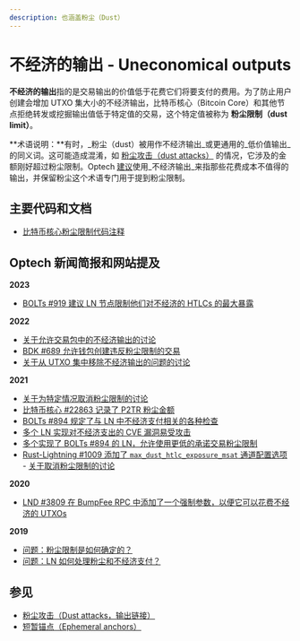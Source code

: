 ```yaml
---
description: 也涵盖粉尘（Dust）
---
```


# 不经济的输出 - Uneconomical outputs

**不经济的输出**指的是交易输出的价值低于花费它们将要支付的费用。为了防止用户创建会增加 UTXO 集大小的不经济输出，比特币核心（Bitcoin Core）和其他节点拒绝转发或挖掘输出值低于特定值的交易，这个特定值被称为 **粉尘限制（dust limit）**。

**术语说明：**有时，_粉尘（dust）被用作不经济输出_或更通用的_低价值输出_的同义词。这可能造成混淆，如 [粉尘攻击（dust attacks）](https://bitcoinops.org/en/topics/output-linking/) 的情况，它涉及的金额刚好超过粉尘限制。Optech [建议](https://github.com/bitcoinops/bitcoinops.github.io/blob/master/STYLE.md)使用_不经济输出_来指那些花费成本不值得的输出，并保留粉尘这个术语专门用于提到粉尘限制。

## 主要代码和文档

* [比特币核心粉尘限制代码注释](https://github.com/bitcoin/bitcoin/blob/439e58c4d8194ca37f70346727d31f52e69592ec/src/policy/policy.cpp#L14)

## Optech 新闻简报和网站提及

**2023**

* [BOLTs #919 建议 LN 节点限制他们对不经济的 HTLCs 的最大暴露](https://bitcoinops.org/en/newsletters/2023/08/23/#bolts-919)

**2022**

* [关于允许交易包中的不经济输出的讨论](https://bitcoinops.org/en/newsletters/2022/10/05/#ephemeral-dust)
* [BDK #689 允许钱包创建违反粉尘限制的交易](https://bitcoinops.org/en/newsletters/2022/09/07/#bdk-689)
* [关于从 UTXO 集中移除不经济输出的问题的讨论](https://bitcoinops.org/en/newsletters/2022/07/27/#does-an-uneconomical-output-need-to-be-kept-in-the-utxo-set)

**2021**

* [关于为特定情况取消粉尘限制的讨论](https://bitcoinops.org/en/newsletters/2021/12/15/#adding-a-special-exception-for-certain-uneconomical-outputs)
* [比特币核心 #22863 记录了 P2TR 粉尘金额](https://bitcoinops.org/en/newsletters/2021/10/20/#bitcoin-core-22863)
* [BOLTs #894 规定了与 LN 中不经济支付相关的各种检查](https://bitcoinops.org/en/newsletters/2021/10/20/#bolts-894)
* [多个 LN 实现对不经济支出的 CVE 漏洞易受攻击](https://bitcoinops.org/en/newsletters/2021/10/13/#ln-spend-to-fees-cve)
* [多个实现了 BOLTs #894 的 LN，允许使用更低的承诺交易粉尘限制](https://bitcoinops.org/en/newsletters/2021/10/06/#eclair-1900)
* [Rust-Lightning #1009 添加了 `max_dust_htlc_exposure_msat` 通道配置选项](https://bitcoinops.org/en/newsletters/2021/08/18/#rust-lightning-1009) - [关于取消粉尘限制的讨论](https://bitcoinops.org/en/newsletters/2021/08/18/#dust-limit-discussion)

**2020**

* [LND #3809 在 BumpFee RPC 中添加了一个强制参数，以便它可以花费不经济的 UTXOs](https://bitcoinops.org/en/newsletters/2020/01/29/#lnd-3809)

**2019**

* [问题：粉尘限制是如何确定的？](https://bitcoinops.org/en/newsletters/2019/04/30/#how-was-the-dust-limit-of-546-satoshis-was-chosen-why-not-550-satoshis)
* [问题：LN 如何处理粉尘和不经济支付？](https://bitcoinops.org/en/newsletters/2019/04/30/#do-htlcs-work-for-micropayments)

## 参见

* [粉尘攻击（Dust attacks，输出链接）](https://bitcoinops.org/en/topics/output-linking/)
* [短暂锚点（Ephemeral anchors）](https://bitcoinops.org/en/topics/ephemeral-anchors/)
